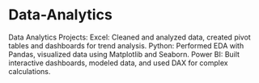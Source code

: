# Data-Analytics
Data Analytics Projects:  Excel: Cleaned and analyzed data, created pivot tables and dashboards for trend analysis. Python: Performed EDA with Pandas, visualized data using Matplotlib and Seaborn. Power BI: Built interactive dashboards, modeled data, and used DAX for complex calculations.
